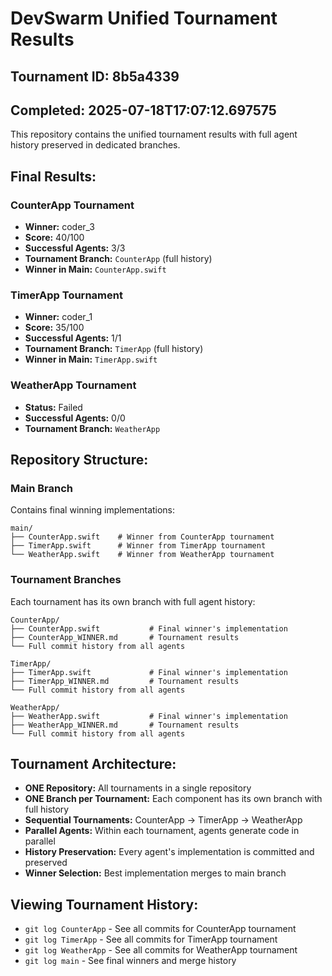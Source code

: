 # DevSwarm Unified Tournament Results

## Tournament ID: 8b5a4339
## Completed: 2025-07-18T17:07:12.697575

This repository contains the unified tournament results with full agent history preserved in dedicated branches.

## Final Results:

### CounterApp Tournament
- **Winner:** coder_3
- **Score:** 40/100
- **Successful Agents:** 3/3
- **Tournament Branch:** `CounterApp` (full history)
- **Winner in Main:** `CounterApp.swift`

### TimerApp Tournament
- **Winner:** coder_1
- **Score:** 35/100
- **Successful Agents:** 1/1
- **Tournament Branch:** `TimerApp` (full history)
- **Winner in Main:** `TimerApp.swift`

### WeatherApp Tournament
- **Status:** Failed
- **Successful Agents:** 0/0
- **Tournament Branch:** `WeatherApp`

## Repository Structure:

### Main Branch
Contains final winning implementations:
```
main/
├── CounterApp.swift    # Winner from CounterApp tournament
├── TimerApp.swift      # Winner from TimerApp tournament
└── WeatherApp.swift    # Winner from WeatherApp tournament
```

### Tournament Branches
Each tournament has its own branch with full agent history:
```
CounterApp/
├── CounterApp.swift           # Final winner's implementation
├── CounterApp_WINNER.md       # Tournament results
└── Full commit history from all agents

TimerApp/
├── TimerApp.swift             # Final winner's implementation  
├── TimerApp_WINNER.md         # Tournament results
└── Full commit history from all agents

WeatherApp/
├── WeatherApp.swift           # Final winner's implementation
├── WeatherApp_WINNER.md       # Tournament results
└── Full commit history from all agents
```

## Tournament Architecture:
- **ONE Repository:** All tournaments in a single repository
- **ONE Branch per Tournament:** Each component has its own branch with full history
- **Sequential Tournaments:** CounterApp → TimerApp → WeatherApp
- **Parallel Agents:** Within each tournament, agents generate code in parallel
- **History Preservation:** Every agent's implementation is committed and preserved
- **Winner Selection:** Best implementation merges to main branch

## Viewing Tournament History:
- `git log CounterApp` - See all commits for CounterApp tournament
- `git log TimerApp` - See all commits for TimerApp tournament  
- `git log WeatherApp` - See all commits for WeatherApp tournament
- `git log main` - See final winners and merge history

